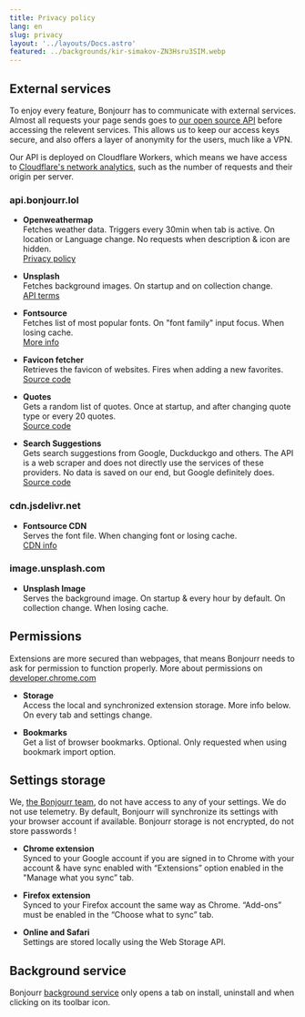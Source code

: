 ```yaml
---
title: Privacy policy
lang: en
slug: privacy
layout: '../layouts/Docs.astro'
featured: ../backgrounds/kir-simakov-ZN3Hsru3SIM.webp
---
```


## External services

To enjoy every feature, Bonjourr has to communicate with external services. Almost all requests your page sends goes to [our open source API](https://github.com/victrme/bonjourr-apis) before accessing the relevent services. This allows us to keep our access keys secure, and also offers a layer of anonymity for the users, much like a VPN.

Our API is deployed on Cloudflare Workers, which means we have access to [Cloudflare's network analytics](https://developers.cloudflare.com/analytics/types-of-analytics/), such as the number of requests and their origin per server.

### api.bonjourr.lol

-   **Openweathermap**  
    Fetches weather data. Triggers every 30min when tab is active. On location or Language change. No requests when description & icon are hidden.  
    [Privacy policy](https://openweather.co.uk/privacy-policy#data_me_collect)

-   **Unsplash**  
    Fetches background images. On startup and on collection change.  
    [API terms](https://unsplash.com/api-terms)

-   **Fontsource**  
    Fetches list of most popular fonts. On "font family" input focus. When losing cache.  
    [More info](https://fontsource.org/docs/getting-started/introduction)

-   **Favicon fetcher**  
    Retrieves the favicon of websites. Fires when adding a new favorites.  
    [Source code](https://github.com/victrme/favicon-fetcher)

-   **Quotes**  
    Gets a random list of quotes. Once at startup, and after changing quote type or every 20 quotes.  
    [Source code](https://github.com/victrme/i18n-quotes)

-   **Search Suggestions**  
    Gets search suggestions from Google, Duckduckgo and others. The API is a web scraper and does not directly use the services of these providers. No data is saved on our end, but Google definitely does.  
    [Source code](https://github.com/victrme/search-suggestions)

### cdn.jsdelivr.net

-   **Fontsource CDN**  
    Serves the font file. When changing font or losing cache.  
    [CDN info](https://fontsource.org/docs/getting-started/cdn)

### image.unsplash.com

-   **Unsplash Image**  
    Serves the background image. On startup & every hour by default. On collection change. When losing cache.

## Permissions

Extensions are more secured than webpages, that means Bonjourr needs to ask for permission to function properly. More about permissions on [developer.chrome.com](https://developer.chrome.com/docs/extensions/mv3/declare_permissions/)

-   **Storage**  
    Access the local and synchronized extension storage. More info below. On every tab and settings change.

-   **Bookmarks**  
    Get a list of browser bookmarks. Optional. Only requested when using bookmark import option.

## Settings storage

We, [the Bonjourr team](https://github.com/victrme/Bonjourr?tab=readme-ov-file#-authors), do not have access to any of your settings. We do not use telemetry. By default, Bonjourr will synchronize its settings with your browser account if available. Bonjourr storage is not encrypted, do not store passwords !

-   **Chrome extension**  
    Synced to your Google account if you are signed in to Chrome with your account & have sync enabled with “Extensions” option enabled in the "Manage what you sync” tab.

-   **Firefox extension**  
    Synced to your Firefox account the same way as Chrome. “Add-ons” must be enabled in the “Choose what to sync” tab.

-   **Online and Safari**  
    Settings are stored locally using the Web Storage API.

## Background service

Bonjourr [background service](https://github.com/victrme/Bonjourr/blob/master/src/scripts/services/background.js) only opens a tab on install, uninstall and when clicking on its toolbar icon.
